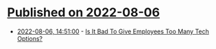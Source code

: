 # [Published on 2022-08-06](index.md)

* [2022-08-06, 14:51:00](https://soylentnews.org/article.pl?sid=22/08/04/1834234&from=rss) - [Is It Bad To Give Employees Too Many Tech Options?](https://soylentnews.org/article.pl?sid=22/08/04/1834234&from=rss)
